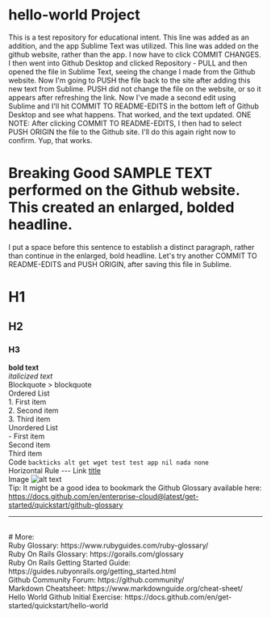# hello-world Project
 This is a test repository for educational intent.
 This line was added as an addition, and the app Sublime Text was utilized.
 This line was added on the github website, rather than the app. I now have to click COMMIT CHANGES.
 I then went into Github Desktop and clicked Repository - PULL and then opened the file in Sublime Text, seeing the change I made from the Github website. Now I'm going to PUSH the file back to the site after adding this new text from Sublime. PUSH did not change the file on the website, or so it appears after refreshing the link. Now I've made a second edit using Sublime and I'll hit COMMIT TO README-EDITS in the bottom left of Github Desktop and see what happens. That worked, and the text updated. ONE NOTE: After clicking COMMIT TO README-EDITS, I then had to select PUSH ORIGIN the file to the Github site. I'll do this again right now to confirm. Yup, that works. 
# Breaking Good SAMPLE TEXT performed on the Github website. This created an enlarged, bolded headline.
 I put a space before this sentence to establish a distinct paragraph, rather than continue in the enlarged, bold headline. Let's try another COMMIT TO README-EDITS and PUSH ORIGIN, after saving this file in Sublime. 
# H1
## H2
### H3<br>
  **bold text**<br>
  *italicized text*<br>
  Blockquote 	> blockquote<br>
 Ordered List<br> 	1. First item<br>
 2. Second item<br>
 3. Third item<br>
 Unordered List<br> 	- First item<br>
 Second item<br>
 Third item<br>
  Code 	`backticks alt get wget test test app nil nada none`<br>
  Horizontal Rule 	---
  Link 	[title](https://www.aljazeera.com)<br>
  Image 	![alt text](https://images.mushroomobserver.org/orig/1413074.jpg)<br>
  Tip: It might be a good idea to bookmark the Github Glossary available here: https://docs.github.com/en/enterprise-cloud@latest/get-started/quickstart/github-glossary
________________________________________________________
<br>
# More:<br>
Ruby Glossary:  https://www.rubyguides.com/ruby-glossary/ <br>
Ruby On Rails Glossary:  https://gorails.com/glossary <br>
Ruby On Rails Getting Started Guide:  https://guides.rubyonrails.org/getting_started.html  <br>
Github Community Forum:  https://github.community/ <br>
Markdown Cheatsheet:  https://www.markdownguide.org/cheat-sheet/ <br>
Hello World Github Initial Exercise:  https://docs.github.com/en/get-started/quickstart/hello-world <br>
